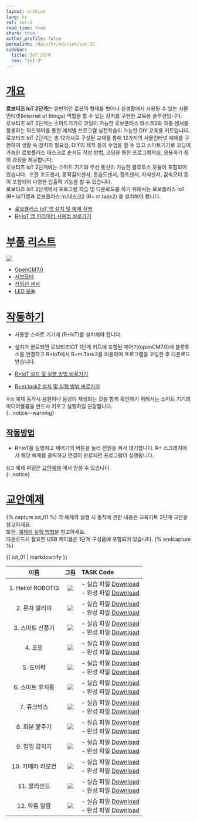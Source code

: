 ```yaml
---
layout: archive
lang: kr
ref: iot-2
read_time: true
share: true
author_profile: false
permalink: /docs/kr/edu/iot/iot-2/
sidebar:
  title: IoT 2단계
  nav: "iot-2"
---
```


# [개요](#개요)

**로보티즈 IoT 2단계**는 일반적인 로봇의 형태를 벗어나 실생활에서 사용될 수 있는 사물인터넷(internet of things) 역할을 할 수 있는 장치를 구현한 교육용 솔루션입니다.   
로보티즈 IoT 2단계는 스마트기기로 코딩이 가능한 로보플러스 태스크2와 각종 센서를 활용하는 하드웨어를 통한 예제별 프로그램 실전학습이 가능한 DIY 교육용 키트입니다.  
로보티즈 IoT 2단계는 총 12차시로 구성된 교재를 통해 12가지의 사물인터넷 예제를 구현하여 생활 속 장치의 필요성, DIY의 제작 등의 수업을 할 수 있고 스마트기기로 코딩이 가능한 로보플러스 태스크로 순서도 작성 방법, 코딩을 통한 프로그램학습, 응용하기 등의 과정을 제공합니다.   
로보티즈 IoT 2단계에는 스마트 기기와 무선 통신이 가능한 블루투스 모듈이 포함되어 있습니다.  또한 조도센서, 동작감지센서, 온습도센서, 접촉센서, 자석센서, 감속모터 등이 포함되어 다양한 입출력 기능을 할 수 있습니다.  
로보티즈 IoT 2단계에서 프로그램 학습 및 다운로드를 하기 위해서는 로보플러스 IoT (R+ IoT)앱과 로보플러스 m.태스크2 (R+ m.task2) 를 설치해야 합니다.

- [로보플러스 IoT 앱 설치 및 예제 실행]  
- [R+IoT 앱 파라미터 사용법 바로가기]

# [부품 리스트](부품-리스트)

![](/assets/images/edu/iot/robotis_iot_l2_partlist_kr.png)

- [OpenCM7.0]
- [서보모터]
- [적외선 센서]
- [LED 모듈]

# [작동하기](#작동하기)

- 사용할 스마트 기기에 (R+IoT)를 설치해야 합니다.
- 설치가 완료되면 로보티즈IOT 1단계 키트에 포함된 제어기(openCM7.0)에 블루투스를 연결하고 R+IoT에서 R+m.Task2를 이용하여 프로그램을 코딩한 후 다운로드 받습니다.

- [R+IoT 설치 및 실행 방법 바로가기]
- [R+m.task2 설치 및 실행 방법 바로가기]

`주의` 예제 동작시 음원이나 음성이 재생되는 것을 함께 확인하기 위해서는 스마트 기기의 미디어볼륨을 반드시 키우고 실행하길 권장합니다.   
{: .notice--warning}

## [작동방법](#작동방법)

- R+IoT를 실행하고 제어기의 버튼을 눌러 전원을 켜서 대기합니다. R+ 스크래치에서 해당 예제를 클릭하고 연결이 완료되면 프로그램이 실행됩니다.

`참고` 예제 파일은 [교안예제] 에서 얻을 수 있습니다.  
{: .notice}  

# [교안예제](#교안예제)

{% capture iot_01 %}
각 예제의 실행 시 동작에 관한 내용은 교육키트 2단계 교안을 참고하세요.  
또한, [예제의 실행 방법]을 참고하세요.  
다운로드시 필요한 USB 케이블은 1단계 구성품에 포함되어 있습니다.
{% endcapture %}

<div class="notice--warning">{{ iot_01 | markdownify }}</div>

|이름|그림|TASK Code
| :---: | :-----: | :--- |
|1. Hello! ROBOTIS|![](/assets/images/edu/iot/iot_l2_1_hello_KR.png)|- 실습 파일 [Download][IoT_L2_1_Hello(p)_KR] <br />- 완성 파일 [Download][IoT_L2_1_Hello_KR]|
|2. 문자 알리미|![](/assets/images/edu/iot/iot_l2_2_messagesignal_KR.png)|- 실습 파일 [Download][IoT_L2_2_MessageSignal(p)_KR]<br />- 완성 파일 [Download][IoT_L2_2_MessageSignal_KR]|
|3. 스마트 선풍기|![](/assets/images/edu/iot/iot_l2_3_fan_KR.png)|- 실습 파일 [Download][IoT_L2_3_Fan(p)_KR]<br />- 완성 파일 [Download][IoT_L2_3_Fan_KR]|
|4. 조명|![](/assets/images/edu/iot/iot_l2_4_lamp_KR.png)|- 실습 파일 [Download][IoT_L2_4_Lamp(p)_KR]<br />- 완성 파일 [Download][IoT_L2_4_Lamp_KR]|
|5. 도어락|![](/assets/images/edu/iot/iot_l2_5_doorlock_KR.png)|- 실습 파일 [Download][IoT_L2_5_DoorLock(p)_KR]<br />- 완성 파일 [Download][IoT_L2_5_DoorLock_KR]|
|6. 스마트 휴지통|![](/assets/images/edu/iot/iot_l2_6_wastebasket_KR.png)|- 실습 파일 [Download][IoT_L2_6_WasteBasket(p)_KR]<br />- 완성 파일 [Download][IoT_L2_6_WasteBasket_KR]|
|7. 쥬크박스|![](/assets/images/edu/iot/iot_l2_7_jukebox_KR.png)|- 실습 파일 [Download][IoT_L2_7_JukeBox(p)_KR]<br />- 완성 파일 [Download][IoT_L2_7_JukeBox_KR]|
|8. 화분 물주기|![](/assets/images/edu/iot/iot_l2_8_flowermanagement_KR.png)|- 실습 파일 [Download][IoT_L2_8_FlowerManagement(p)_KR]<br />- 완성 파일 [Download][IoT_L2_8_FlowerManagement_KR]|
|9. 침입 감지기|![](/assets/images/edu/iot/iot_l2_9_intrusiondetector_KR.png)|- 실습 파일 [Download][IoT_L2_9_IntrusionDetector(p)_KR]<br />- 완성 파일 [Download][IoT_L2_9_IntrusionDetector_KR]|
|10. 카메라 리모컨|![](/assets/images/edu/iot/iot_l2_10_cameraremote_KR.png)|- 실습 파일 [Download][IoT_L2_10_CameraRemote(p)_KR]<br />- 완성 파일 [Download][IoT_L2_10_CameraRemote_KR]|
|11. 블라인드|![](/assets/images/edu/iot/iot_l2_11_blind_KR.png)|- 실습 파일 [Download][IoT_L2_11_Blind(p)_KR]<br />- 완성 파일 [Download][IoT_L2_11_Blind_KR]|
|12. 약통 알람|![](/assets/images/edu/iot/iot_l2_12_medicinealarm_KR.png)|- 실습 파일 [Download][IoT_L2_12_MedicineAlarm(p)_KR]<br />- 완성 파일 [Download][IoT_L2_12_MedicineAlarm_KR]|


[로보플러스 IoT 앱 설치 및 예제 실행]: ???
[R+IoT 앱 파라미터 사용법 바로가기]: ???
[OpenCM7.0]: ???
[서보모터]: /docs/kr/parts/motor/servo_motor/
[적외선 센서]: /docs/kr/parts/sensor/irss-10/
[LED 모듈]: /docs/kr/parts/display/lm-10/
[스크래치2 오프라인 에디터, R+ 스크래치 설치 및 예제 실행 방법 바로가기]: ???
[교안예제]: #교안예제
[예제의 실행 방법]: /docs/kr/edu/ollo/bugkit/#태스크-코드-다운로드
[R+IoT 설치 및 실행 방법 바로가기]: ???
[R+m.task2 설치 및 실행 방법 바로가기]: ???
[IoT_L2_1_Hello(p)_KR]: http://support.robotis.com/ko/baggage_files/iot/iot_l2_1_hello(p)_kr.tskx
[IoT_L2_1_Hello_KR]: http://support.robotis.com/ko/baggage_files/iot/iot_l2_1_hello_kr.tskx
[IoT_L2_2_MessageSignal(p)_KR]: http://support.robotis.com/ko/baggage_files/iot/iot_l2_2_messagesignal(p)_kr.tskx
[IoT_L2_2_MessageSignal_KR]: http://support.robotis.com/ko/baggage_files/iot/iot_l2_2_messagesignal_kr.tskx
[IoT_L2_3_Fan(p)_KR]: http://support.robotis.com/ko/baggage_files/iot/iot_l2_3_fan(p)_kr.tskx
[IoT_L2_3_Fan_KR]: http://support.robotis.com/ko/baggage_files/iot/iot_l2_3_fan_kr.tskx
[IoT_L2_4_Lamp(p)_KR]: http://support.robotis.com/ko/baggage_files/iot/iot_l2_4_lamp(p)_kr.tskx
[IoT_L2_4_Lamp_KR]: http://support.robotis.com/ko/baggage_files/iot/iot_l2_4_lamp_kr.tskx
[IoT_L2_5_DoorLock(p)_KR]: http://support.robotis.com/ko/baggage_files/iot/iot_l2_5_doorlock(p)_kr.tskx
[IoT_L2_5_DoorLock_KR]: http://support.robotis.com/ko/baggage_files/iot/iot_l2_5_doorlock_kr.tskx
[IoT_L2_6_WasteBasket(p)_KR]: http://support.robotis.com/ko/baggage_files/iot/iot_l2_6_wastebasket(p)_kr.tskx
[IoT_L2_6_WasteBasket_KR]: http://support.robotis.com/ko/baggage_files/iot/iot_l2_6_wastebasket_kr.tskx
[IoT_L2_7_JukeBox(p)_KR]: http://support.robotis.com/ko/baggage_files/iot/iot_l2_7_jukebox(p)_kr.tskx
[IoT_L2_7_JukeBox_KR]: http://support.robotis.com/ko/baggage_files/iot/iot_l2_7_jukebox_kr.tskx
[IoT_L2_8_FlowerManagement(p)_KR]: http://support.robotis.com/ko/baggage_files/iot/iot_l2_8_flowermanagement(p)_kr.tskx
[IoT_L2_8_FlowerManagement_KR]: http://support.robotis.com/ko/baggage_files/iot/iot_l2_8_flowermanagement_kr.tskx
[IoT_L2_9_IntrusionDetector(p)_KR]: http://support.robotis.com/ko/baggage_files/iot/iot_l2_9_intrusiondetector(p)_kr.tskx
[IoT_L2_9_IntrusionDetector_KR]: http://support.robotis.com/ko/baggage_files/iot/iot_l2_9_intrusiondetector_kr.tskx
[IoT_L2_10_CameraRemote(p)_KR]: http://support.robotis.com/ko/baggage_files/iot/iot_l2_10_cameraremote(p)_kr.tskx
[IoT_L2_10_CameraRemote_KR]: http://support.robotis.com/ko/baggage_files/iot/iot_l2_10_cameraremote_kr.tskx
[IoT_L2_11_Blind(p)_KR]: http://support.robotis.com/ko/baggage_files/iot/iot_l2_11_blind(p)_kr.tskx
[IoT_L2_11_Blind_KR]: http://support.robotis.com/ko/baggage_files/iot/iot_l2_11_blind_kr.tskx
[IoT_L2_12_MedicineAlarm(p)_KR]: http://support.robotis.com/ko/baggage_files/iot/iot_l2_12_medicinealarm(p)_kr.tskx
[IoT_L2_12_MedicineAlarm_KR]: http://support.robotis.com/ko/baggage_files/iot/iot_l2_12_medicinealarm_kr.tskx
